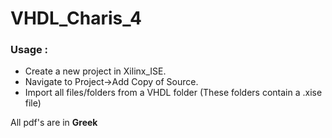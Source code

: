 # VHDL_Charis_4

### Usage :

- Create a new project in Xilinx_ISE. 
- Navigate to Project->Add Copy of Source.
- Import all files/folders from a VHDL folder (These folders contain a .xise file)

All pdf's are in **Greek**
